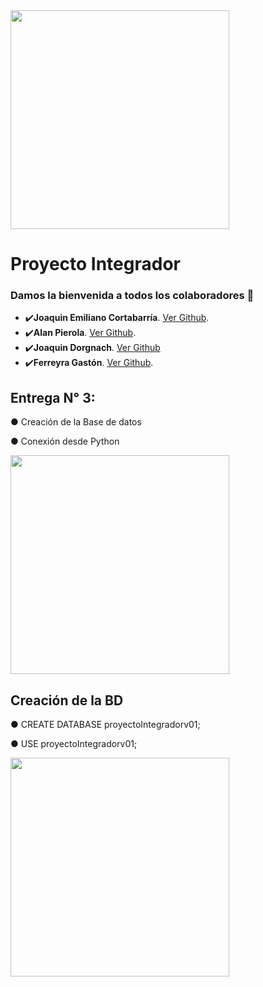 <img src="https://github.com/gastonloco/Conexion_Bd_Python/blob/main/imagenes/logo2.png" align="center" height="350">

# Proyecto Integrador

### Damos la bienvenida a todos los colaboradores 💙

- ✔️**Joaquin Emiliano Cortabarría**.  [Ver Github](https://github.com/joacorta).
- ✔️**Alan Pierola**.  [Ver Github](https://github.com/alancodigo).
- ✔️**Joaquin Dorgnach**.  [Ver Github](https://github.com/Joaquinn31)
- ✔️**Ferreyra Gastón**.  [Ver Github](https://github.com/gastonloco).


## Entrega N° 3:
● Creación de la Base de datos

● Conexión desde Python

<img src="https://github.com/gastonloco/Conexion_Bd_Python/blob/main/imagenes/vs_1.png" align="center" height="350">

## Creación de la BD

● CREATE DATABASE proyectoIntegradorv01;

● USE proyectoIntegradorv01;

<img src="https://github.com/gastonloco/Conexion_Bd_Python/blob/main/imagenes/bd_1.png" align="center" height="350">